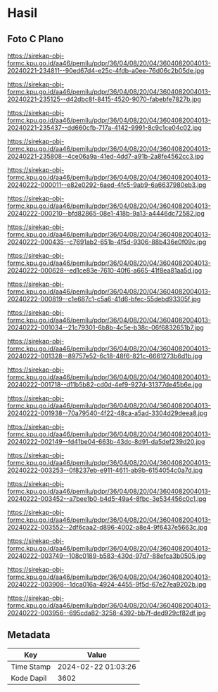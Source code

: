 # Hasil

## Foto C Plano

https://sirekap-obj-formc.kpu.go.id/aa46/pemilu/pdpr/36/04/08/20/04/3604082004013-20240221-234811--90ed67d4-e25c-4fdb-a0ee-76d06c2b05de.jpg

https://sirekap-obj-formc.kpu.go.id/aa46/pemilu/pdpr/36/04/08/20/04/3604082004013-20240221-235125--d42dbc8f-8415-4520-9070-fabebfe7827b.jpg

https://sirekap-obj-formc.kpu.go.id/aa46/pemilu/pdpr/36/04/08/20/04/3604082004013-20240221-235437--dd660cfb-717a-4142-9991-8c9c1ce04c02.jpg

https://sirekap-obj-formc.kpu.go.id/aa46/pemilu/pdpr/36/04/08/20/04/3604082004013-20240221-235808--4ce06a9a-41ed-4dd7-a91b-2a8fe4562cc3.jpg

https://sirekap-obj-formc.kpu.go.id/aa46/pemilu/pdpr/36/04/08/20/04/3604082004013-20240222-000011--e82e0292-6aed-4fc5-9ab9-6a6637980eb3.jpg

https://sirekap-obj-formc.kpu.go.id/aa46/pemilu/pdpr/36/04/08/20/04/3604082004013-20240222-000210--bfd82865-08e1-418b-9a13-a4446dc72582.jpg

https://sirekap-obj-formc.kpu.go.id/aa46/pemilu/pdpr/36/04/08/20/04/3604082004013-20240222-000435--c7691ab2-651b-4f5d-9306-88b436e0f09c.jpg

https://sirekap-obj-formc.kpu.go.id/aa46/pemilu/pdpr/36/04/08/20/04/3604082004013-20240222-000628--ed1ce83e-7610-40f6-a665-41f8ea81aa5d.jpg

https://sirekap-obj-formc.kpu.go.id/aa46/pemilu/pdpr/36/04/08/20/04/3604082004013-20240222-000819--c1e687c1-c5a6-41d6-bfec-55debd93305f.jpg

https://sirekap-obj-formc.kpu.go.id/aa46/pemilu/pdpr/36/04/08/20/04/3604082004013-20240222-001034--21c79301-6b8b-4c5e-b38c-06f6832651b7.jpg

https://sirekap-obj-formc.kpu.go.id/aa46/pemilu/pdpr/36/04/08/20/04/3604082004013-20240222-001328--89757e52-6c18-48f6-821c-6661273b6d1b.jpg

https://sirekap-obj-formc.kpu.go.id/aa46/pemilu/pdpr/36/04/08/20/04/3604082004013-20240222-001718--d11b5b82-cd0d-4ef9-927d-31377de45b6e.jpg

https://sirekap-obj-formc.kpu.go.id/aa46/pemilu/pdpr/36/04/08/20/04/3604082004013-20240222-001938--70a79540-4f22-48ca-a5ad-3304d29deea8.jpg

https://sirekap-obj-formc.kpu.go.id/aa46/pemilu/pdpr/36/04/08/20/04/3604082004013-20240222-002149--fd41be04-663b-43dc-8d91-da5def239d20.jpg

https://sirekap-obj-formc.kpu.go.id/aa46/pemilu/pdpr/36/04/08/20/04/3604082004013-20240222-003253--0f8237eb-e911-4611-ab9b-6154054c0a7d.jpg

https://sirekap-obj-formc.kpu.go.id/aa46/pemilu/pdpr/36/04/08/20/04/3604082004013-20240222-003452--a7bee1b0-b4d5-49a4-8fbc-3e534456c0c1.jpg

https://sirekap-obj-formc.kpu.go.id/aa46/pemilu/pdpr/36/04/08/20/04/3604082004013-20240222-003552--2df6caa2-d896-4002-a8e4-9f6437e5663c.jpg

https://sirekap-obj-formc.kpu.go.id/aa46/pemilu/pdpr/36/04/08/20/04/3604082004013-20240222-003749--108c0189-b583-430d-97d7-88efca3b0505.jpg

https://sirekap-obj-formc.kpu.go.id/aa46/pemilu/pdpr/36/04/08/20/04/3604082004013-20240222-003908--1dca016a-4924-4455-9f5d-67e27ea9202b.jpg

https://sirekap-obj-formc.kpu.go.id/aa46/pemilu/pdpr/36/04/08/20/04/3604082004013-20240222-003956--695cda82-3258-4392-bb7f-ded929cf82df.jpg


## Metadata

| Key        | Value               |
| ---------- | ------------------- |
| Time Stamp | 2024-02-22 01:03:26 |
| Kode Dapil | 3602                |




